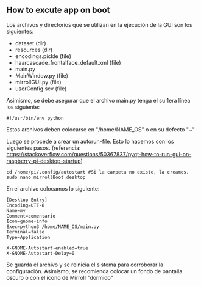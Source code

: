 ## How to excute app on boot
Los archivos y directorios que se utilizan en la ejecución de la GUI son los siguientes:
- dataset  (dir)
- resources (dir)
- encodings.pickle (file)
- haarcascade_frontalface_default.xml (file)
- main.py
- MainWindow.py (file)
- mirrollGUI.py (file)
- userConfig.scv (file)

Asimismo, se debe asegurar que el archivo main.py tenga el su 1era línea los siguiente:
```
#!/usr/bin/env python
```

Estos archivos deben colocarse en "/home/NAME_OS" o en su defecto "~"

Luego se procede a crear un autorun-file. Esto lo hacemos con los siguientes pasos. (referencia: https://stackoverflow.com/questions/50367837/pyqt-how-to-run-gui-on-raspberry-pi-desktop-startup)

```
cd /home/pi/.config/autostart #Si la carpeta no existe, la creamos.
sudo nano mirrollBoot.desktop
```

En el archivo colocamos lo siguiente:

```
[Desktop Entry]
Encoding=UTF-8
Name=my
Comment=comentario
Icon=gnome-info
Exec=python3 /home/NAME_OS/main.py
Terminal=false
Type=Application

X-GNOME-Autostart-enabled=true
X-GNOME-Autostart-Delay=0
```

Se guarda el archivo y se reinicia el sistema para corroborar la configuración. Asimismo, se recomienda colocar un fondo de pantalla oscuro o con el icono de Mirroll "dormido"
